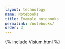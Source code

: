 ```yaml
---
layout: technology
name: Notebooks
title: Example notebooks
permalink: /notebooks/
order: 3
---
```


<div>
{% include Visium.html %}
</div>